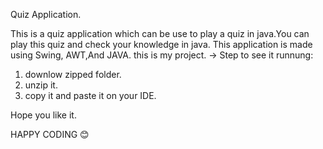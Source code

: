 Quiz Application.

This is a quiz application which can be use to play a quiz in java.You can play this quiz and check your knowledge in java.
This application is made using Swing, AWT,And JAVA.
this is my project.
-> Step to see it runnung:

1. downlow zipped folder.
2. unzip it.
3. copy it and paste it on your IDE.
 
Hope you like it.

 HAPPY CODING 😊
